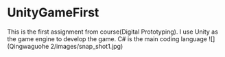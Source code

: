 # UnityGameFirst
This is the first assignment from course(Digital Prototyping).
I use Unity as the game engine to develop the game.
C# is the main coding language
![](Qingwaguohe 2/images/snap_shot1.jpg)
